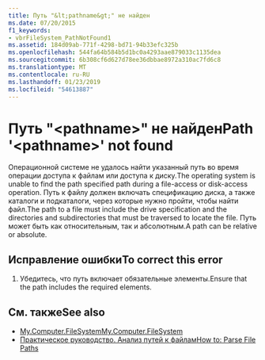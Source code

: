 ```yaml
---
title: Путь "&lt;pathname&gt;" не найден
ms.date: 07/20/2015
f1_keywords:
- vbrFileSystem_PathNotFound1
ms.assetid: 184d09ab-771f-4298-bd71-94b33efc325b
ms.openlocfilehash: 544fa64b584b5d1bc0a4293aae879033c1135dea
ms.sourcegitcommit: 6b308cf6d627d78ee36dbbae8972a310ac7fd6c8
ms.translationtype: MT
ms.contentlocale: ru-RU
ms.lasthandoff: 01/23/2019
ms.locfileid: "54613887"
---
```

# <a name="path-ltpathnamegt-not-found"></a><span data-ttu-id="bb391-102">Путь "&lt;pathname&gt;" не найден</span><span class="sxs-lookup"><span data-stu-id="bb391-102">Path '&lt;pathname&gt;' not found</span></span>
<span data-ttu-id="bb391-103">Операционной системе не удалось найти указанный путь во время операции доступа к файлам или доступа к диску.</span><span class="sxs-lookup"><span data-stu-id="bb391-103">The operating system is unable to find the path specified path during a file-access or disk-access operation.</span></span> <span data-ttu-id="bb391-104">Путь к файлу должен включать спецификацию диска, а также каталоги и подкаталоги, через которые нужно пройти, чтобы найти файл.</span><span class="sxs-lookup"><span data-stu-id="bb391-104">The path to a file must include the drive specification and the directories and subdirectories that must be traversed to locate the file.</span></span> <span data-ttu-id="bb391-105">Путь может быть как относительным, так и абсолютным.</span><span class="sxs-lookup"><span data-stu-id="bb391-105">A path can be relative or absolute.</span></span>  
  
## <a name="to-correct-this-error"></a><span data-ttu-id="bb391-106">Исправление ошибки</span><span class="sxs-lookup"><span data-stu-id="bb391-106">To correct this error</span></span>  
  
1.  <span data-ttu-id="bb391-107">Убедитесь, что путь включает обязательные элементы.</span><span class="sxs-lookup"><span data-stu-id="bb391-107">Ensure that the path includes the required elements.</span></span>  
  
## <a name="see-also"></a><span data-ttu-id="bb391-108">См. также</span><span class="sxs-lookup"><span data-stu-id="bb391-108">See also</span></span>
- [<span data-ttu-id="bb391-109">My.Computer.FileSystem</span><span class="sxs-lookup"><span data-stu-id="bb391-109">My.Computer.FileSystem</span></span>](xref:Microsoft.VisualBasic.FileIO.FileSystem)
- [<span data-ttu-id="bb391-110">Практическое руководство. Анализ путей к файлам</span><span class="sxs-lookup"><span data-stu-id="bb391-110">How to: Parse File Paths</span></span>](../../visual-basic/developing-apps/programming/drives-directories-files/how-to-parse-file-paths.md)
